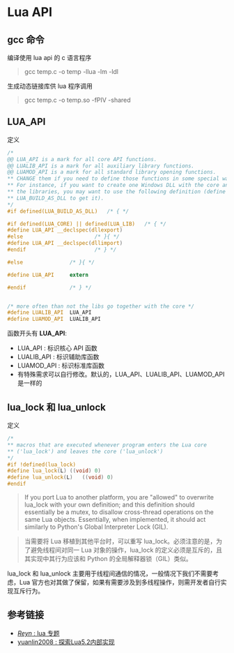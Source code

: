 # Lua API


## gcc 命令

编译使用 lua api 的 c 语言程序

> gcc temp.c -o temp -llua -lm -ldl

生成动态链接库供 lua 程序调用

> gcc temp.c -o temp.so -fPIV -shared

## LUA_API

定义
``` c
/*
@@ LUA_API is a mark for all core API functions.
@@ LUALIB_API is a mark for all auxiliary library functions.
@@ LUAMOD_API is a mark for all standard library opening functions.
** CHANGE them if you need to define those functions in some special way.
** For instance, if you want to create one Windows DLL with the core and
** the libraries, you may want to use the following definition (define
** LUA_BUILD_AS_DLL to get it).
*/
#if defined(LUA_BUILD_AS_DLL)	/* { */

#if defined(LUA_CORE) || defined(LUA_LIB)	/* { */
#define LUA_API __declspec(dllexport)
#else						/* }{ */
#define LUA_API __declspec(dllimport)
#endif						/* } */

#else				/* }{ */

#define LUA_API		extern

#endif				/* } */


/* more often than not the libs go together with the core */
#define LUALIB_API	LUA_API
#define LUAMOD_API	LUALIB_API
```

函数开头有 **LUA_API**:

* LUA_API : 标识核心 API 函数
* LUALIB_API : 标识辅助库函数
* LUAMOD_API : 标识标准库函数
* 有特殊需求可以自行修改。默认的，LUA_API、LUALIB_API、LUAMOD_API 是一样的

## lua_lock 和 lua_unlock

定义
``` c
/*
** macros that are executed whenever program enters the Lua core
** ('lua_lock') and leaves the core ('lua_unlock')
*/
#if !defined(lua_lock)
#define lua_lock(L)	((void) 0)
#define lua_unlock(L)	((void) 0)
#endif
```

> If you port Lua to another platform, you are "allowed" to overwrite lua_lock with your own definition; and this definition should essentially be a mutex, to disallow cross-thread operations on the same Lua objects. Essentially, when implemented, it should act similarly to Python's Global Interpreter Lock (GIL).

> 当需要将 Lua 移植到其他平台时，可以重写 lua_lock。必须注意的是，为了避免线程间对同一 Lua 对象的操作，lua_lock 的定义必须是互斥的，且其实现中其行为应该和 Python 的全局解释器锁（GIL）类似。

lua_lock 和 lua_unlock 主要用于线程间通信的情况，一般情况下我们不需要考虑，Lua 官方也对其做了保留，如果有需要涉及到多线程操作，则需开发者自行实现互斥行为。

## 参考链接

* [_Reyn_ : lua 专题](https://www.jianshu.com/c/be33befa3ed2)
* [yuanlin2008 : 探索Lua5.2内部实现](https://blog.csdn.net/yuanlin2008/article/category/1307277)

